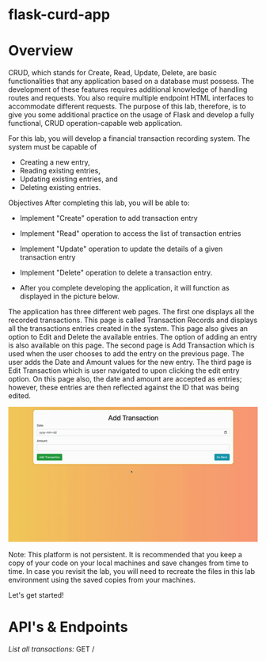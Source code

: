 # flask-curd-app

# Overview
CRUD, which stands for Create, Read, Update, Delete, are basic functionalities that any application based on a database must possess. The development of these features requires additional knowledge of handling routes and requests. You also require multiple endpoint HTML interfaces to accommodate different requests. The purpose of this lab, therefore, is to give you some additional practice on the usage of Flask and develop a fully functional, CRUD operation-capable web application.

For this lab, you will develop a financial transaction recording system. 
The system must be capable of 
* Creating a new entry, 
* Reading existing entries, 
* Updating existing entries, and 
* Deleting existing entries.

Objectives
After completing this lab, you will be able to:

* Implement "Create" operation to add transaction entry
* Implement "Read" operation to access the list of transaction entries
* Implement "Update" operation to update the details of a given transaction entry
* Implement "Delete" operation to delete a transaction entry.

* After you complete developing the application, it will function as displayed in the picture below.

The application has three different web pages. The first one displays all the recorded transactions. This page is called Transaction Records and displays all the transactions entries created in the system. This page also gives an option to Edit and Delete the available entries. The option of adding an entry is also available on this page. The second page is Add Transaction which is used when the user chooses to add the entry on the previous page. The user adds the Date and Amount values for the new entry. The third page is Edit Transaction which is user navigated to upon clicking the edit entry option. On this page also, the date and amount are accepted as entries; however, these entries are then reflected against the ID that was being edited.

![img.png](img.png)

Note: This platform is not persistent. It is recommended that you keep a copy of your code on your local machines and save changes from time to time. In case you revisit the lab, you will need to recreate the files in this lab environment using the saved copies from your machines.

Let's get started!


# API's & Endpoints
*List all transactions:* GET /